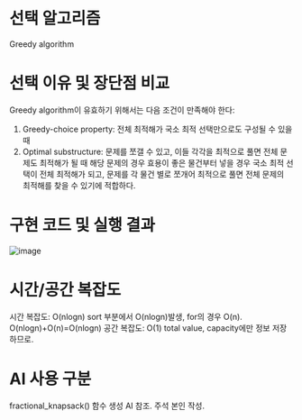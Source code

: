 # 선택 알고리즘
Greedy algorithm

# 선택 이유 및 장단점 비교
Greedy algorithm이 유효하기 위해서는 다음 조건이 만족해야 한다:
1. Greedy-choice property:
   전체 최적해가 국소 최적 선택만으로도 구성될 수 있을 때
2. Optimal substructure:
   문제를 쪼갤 수 있고, 이들 각각을 최적으로 풀면 전체 문제도 최적해가 될 때
해당 문제의 경우 효용이 좋은 물건부터 넣을 경우 국소 최적 선택이 전체 최적해가 되고, 문제를 각 물건 별로 쪼개어
최적으로 풀면 전체 문제의 최적해를 찾을 수 있기에 적합하다.

# 구현 코드 및 실행 결과
![image](https://github.com/user-attachments/assets/9e1ac6a1-9075-4055-b5e9-fc12fd96165a)

# 시간/공간 복잡도
시간 복잡도: O(nlogn)
sort 부분에서 O(nlogn)발생, for의 경우 O(n). O(nlogn)+O(n)=O(nlogn) 
공간 복잡도: O(1)
total value, capacity에만 정보 저장하므로.

# AI 사용 구분
fractional_knapsack() 함수 생성 AI 참조.
주석 본인 작성.
